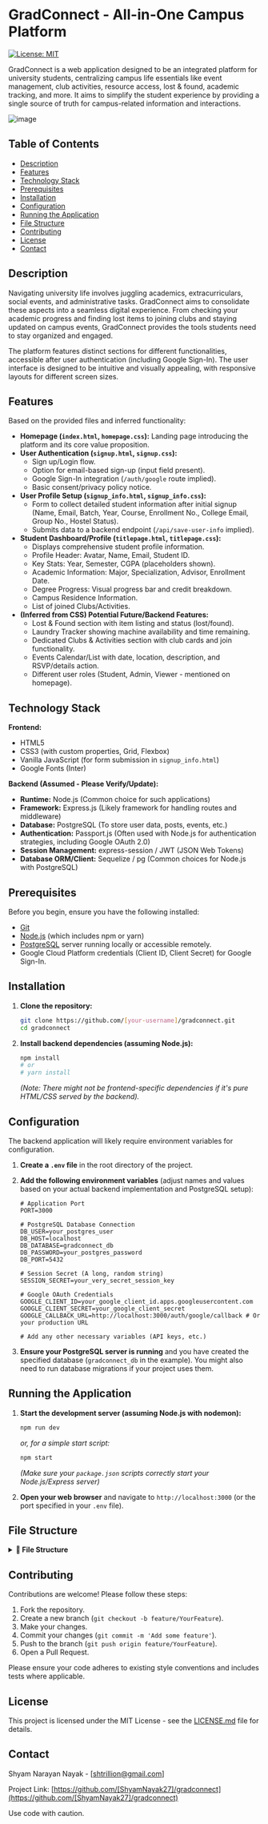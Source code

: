 # GradConnect - All-in-One Campus Platform

[![License: MIT](https://img.shields.io/badge/License-MIT-yellow.svg)](https://opensource.org/licenses/MIT) 

GradConnect is a web application designed to be an integrated platform for university students, centralizing campus life essentials like event management, club activities, resource access, lost & found, academic tracking, and more. It aims to simplify the student experience by providing a single source of truth for campus-related information and interactions.

![image](https://github.com/user-attachments/assets/7a29c7ee-ae0f-4175-9137-82a023a2f408)


## Table of Contents

*   [Description](#description)
*   [Features](#features)
*   [Technology Stack](#technology-stack)
*   [Prerequisites](#prerequisites)
*   [Installation](#installation)
*   [Configuration](#configuration)
*   [Running the Application](#running-the-application)
*   [File Structure](#file-structure)
*   [Contributing](#contributing)
*   [License](#license)
*   [Contact](#contact)

## Description

Navigating university life involves juggling academics, extracurriculars, social events, and administrative tasks. GradConnect aims to consolidate these aspects into a seamless digital experience. From checking your academic progress and finding lost items to joining clubs and staying updated on campus events, GradConnect provides the tools students need to stay organized and engaged.

The platform features distinct sections for different functionalities, accessible after user authentication (including Google Sign-In). The user interface is designed to be intuitive and visually appealing, with responsive layouts for different screen sizes.

## Features

Based on the provided files and inferred functionality:

*   **Homepage (`index.html`, `homepage.css`):** Landing page introducing the platform and its core value proposition.
*   **User Authentication (`signup.html`, `signup.css`):**
    *   Sign up/Login flow.
    *   Option for email-based sign-up (input field present).
    *   Google Sign-In integration (`/auth/google` route implied).
    *   Basic consent/privacy policy notice.
*   **User Profile Setup (`signup_info.html`, `signup_info.css`):**
    *   Form to collect detailed student information after initial signup (Name, Email, Batch, Year, Course, Enrollment No., College Email, Group No., Hostel Status).
    *   Submits data to a backend endpoint (`/api/save-user-info` implied).
*   **Student Dashboard/Profile (`titlepage.html`, `titlepage.css`):**
    *   Displays comprehensive student profile information.
    *   Profile Header: Avatar, Name, Email, Student ID.
    *   Key Stats: Year, Semester, CGPA (placeholders shown).
    *   Academic Information: Major, Specialization, Advisor, Enrollment Date.
    *   Degree Progress: Visual progress bar and credit breakdown.
    *   Campus Residence Information.
    *   List of joined Clubs/Activities.
*   **(Inferred from CSS) Potential Future/Backend Features:**
    *   Lost & Found section with item listing and status (lost/found).
    *   Laundry Tracker showing machine availability and time remaining.
    *   Dedicated Clubs & Activities section with club cards and join functionality.
    *   Events Calendar/List with date, location, description, and RSVP/details action.
    *   Different user roles (Student, Admin, Viewer - mentioned on homepage).

## Technology Stack

**Frontend:**

*   HTML5
*   CSS3 (with custom properties, Grid, Flexbox)
*   Vanilla JavaScript (for form submission in `signup_info.html`)
*   Google Fonts (Inter)

**Backend (Assumed - Please Verify/Update):**

*   **Runtime:** Node.js (Common choice for such applications)
*   **Framework:** Express.js (Likely framework for handling routes and middleware)
*   **Database:** PostgreSQL (To store user data, posts, events, etc.)
*   **Authentication:** Passport.js (Often used with Node.js for authentication strategies, including Google OAuth 2.0)
*   **Session Management:** express-session / JWT (JSON Web Tokens)
*   **Database ORM/Client:** Sequelize / pg (Common choices for Node.js with PostgreSQL)

## Prerequisites

Before you begin, ensure you have the following installed:

*   [Git](https://git-scm.com/)
*   [Node.js](https://nodejs.org/) (which includes npm or yarn)
*   [PostgreSQL](https://www.postgresql.org/) server running locally or accessible remotely.
*   Google Cloud Platform credentials (Client ID, Client Secret) for Google Sign-In.

## Installation

1.  **Clone the repository:**
    ```bash
    git clone https://github.com/[your-username]/gradconnect.git
    cd gradconnect
    ```

2.  **Install backend dependencies (assuming Node.js):**
    ```bash
    npm install
    # or
    # yarn install
    ```
    *(Note: There might not be frontend-specific dependencies if it's pure HTML/CSS served by the backend).*

## Configuration

The backend application will likely require environment variables for configuration.

1.  **Create a `.env` file** in the root directory of the project.
2.  **Add the following environment variables** (adjust names and values based on your actual backend implementation and PostgreSQL setup):

    ```dotenv
    # Application Port
    PORT=3000

    # PostgreSQL Database Connection
    DB_USER=your_postgres_user
    DB_HOST=localhost
    DB_DATABASE=gradconnect_db
    DB_PASSWORD=your_postgres_password
    DB_PORT=5432

    # Session Secret (A long, random string)
    SESSION_SECRET=your_very_secret_session_key

    # Google OAuth Credentials
    GOOGLE_CLIENT_ID=your_google_client_id.apps.googleusercontent.com
    GOOGLE_CLIENT_SECRET=your_google_client_secret
    GOOGLE_CALLBACK_URL=http://localhost:3000/auth/google/callback # Or your production URL

    # Add any other necessary variables (API keys, etc.)
    ```

3.  **Ensure your PostgreSQL server is running** and you have created the specified database (`gradconnect_db` in the example). You might also need to run database migrations if your project uses them.

## Running the Application

1.  **Start the development server (assuming Node.js with nodemon):**
    ```bash
    npm run dev
    ```
    *or, for a simple start script:*
    ```bash
    npm start
    ```
    *(Make sure your `package.json` scripts correctly start your Node.js/Express server)*

2.  **Open your web browser** and navigate to `http://localhost:3000` (or the port specified in your `.env` file).

## File Structure

<details> <summary><strong>📁 File Structure</strong></summary>
gradconnect/
├── public/                     
│   ├── images/                 
│   ├── homepage.css
│   ├── index.html
│   ├── signup_draft.css
│   ├── signup_info.css
│   ├── signup_info.html
│   ├── signup.css
│   ├── signup.html
│   ├── titlepage.css
│   └── titlepage.html
├── routes/                     
│   └── auth.js
├── .env                       
├── .gitignore                  
├── db.js                      
├── server.js                   
├── package.json                
├── package-lock.json           
├── README.md                  
└── LICENSE                    
</details>


## Contributing

Contributions are welcome! Please follow these steps:

1.  Fork the repository.
2.  Create a new branch (`git checkout -b feature/YourFeature`).
3.  Make your changes.
4.  Commit your changes (`git commit -m 'Add some feature'`).
5.  Push to the branch (`git push origin feature/YourFeature`).
6.  Open a Pull Request.

Please ensure your code adheres to existing style conventions and includes tests where applicable.

## License

This project is licensed under the MIT License - see the [LICENSE.md](LICENSE.md) file for details. 

## Contact

Shyam Narayan Nayak - [shtrillion@gmail.com]

Project Link: [https://github.com/[ShyamNayak27]/gradconnect](https://github.com/[ShyamNayak27]/gradconnect)

Use code with caution.
